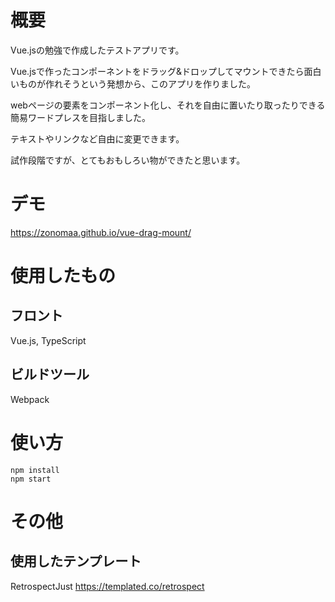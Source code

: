 # 概要

Vue.jsの勉強で作成したテストアプリです。

Vue.jsで作ったコンポーネントをドラッグ&ドロップしてマウントできたら面白いものが作れそうという発想から、このアプリを作りました。

webページの要素をコンポーネント化し、それを自由に置いたり取ったりできる簡易ワードプレスを目指しました。

テキストやリンクなど自由に変更できます。

試作段階ですが、とてもおもしろい物ができたと思います。

# デモ

https://zonomaa.github.io/vue-drag-mount/

# 使用したもの

## フロント

Vue.js, TypeScript

## ビルドツール

Webpack

# 使い方

```
npm install
npm start
```

# その他

## 使用したテンプレート

RetrospectJust
https://templated.co/retrospect
